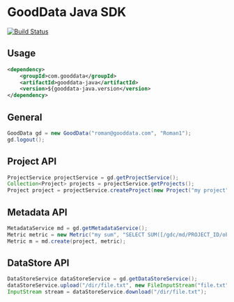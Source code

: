 # GoodData Java SDK

[![Build Status](https://travis-ci.org/martiner/gooddata-java.png?branch=master)](https://travis-ci.org/martiner/gooddata-java)

## Usage

```xml
<dependency>
    <groupId>com.gooddata</groupId>
    <artifactId>gooddata-java</artifactId>
    <version>${gooddata-java.version</version>
</dependency>
```

## General

```java
GoodData gd = new GoodData("roman@gooddata.com", "Roman1");
gd.logout();
```

## Project API

```java
ProjectService projectService = gd.getProjectService();
Collection<Project> projects = projectService.getProjects();
Project project = projectService.createProject(new Project("my project", "MyAuthToken"));
```

## Metadata API

```java
MetadataService md = gd.getMetadataService();
Metric metric = new Metric("my sum", "SELECT SUM([/gdc/md/PROJECT_ID/obj/ID])", "#,##0");
Metric m = md.create(project, metric);
```

## DataStore API

```java
DataStoreService dataStoreService = gd.getDataStoreService();
dataStoreService.upload("/dir/file.txt", new FileInputStream("file.txt"));
InputStream stream = dataStoreService.download("/dir/file.txt");

```
